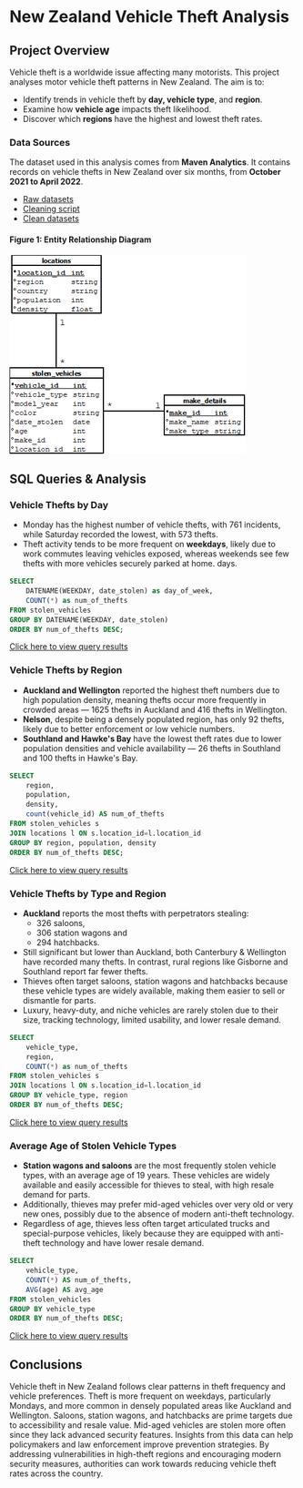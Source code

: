 # New Zealand Vehicle Theft Analysis 

## Project Overview
Vehicle theft is a worldwide issue affecting many motorists. This project analyses motor vehicle theft patterns in New Zealand. The aim is to:
* Identify trends in vehicle theft by **day, vehicle type**, and **region**.
* Examine how **vehicle age** impacts theft likelihood.
* Discover which **regions** have the highest and lowest theft rates.

### Data Sources 
The dataset used in this analysis comes from **Maven Analytics**. It contains records on vehicle thefts in New Zealand over six months, from **October 2021 to April 2022**.
* [Raw datasets](https://maven-datasets.s3.amazonaws.com/Motor+Vehicle+Thefts/Motor+Vehicle+Thefts+CSV.zip)
* [Cleaning script](https://github.com/RobelGiday/nz_vehicle_theft_analysis/raw/refs/heads/main/assets/cleaning%20datasets%20script)
* [Clean datasets](assets/cleaned_data)

#### Figure 1: Entity Relationship Diagram
![vehicle_thefts_erd](assets/images/vehicle_thefts_erd.png)


## SQL Queries & Analysis
### Vehicle Thefts by Day
* Monday has the highest number of vehicle thefts, with 761 incidents, while Saturday recorded the lowest, with 573 thefts.
* Theft activity tends to be more frequent on **weekdays**, likely due to work commutes leaving vehicles exposed, whereas weekends see few thefts with more vehicles securely parked at home. 
days. 

``` sql
SELECT 
	DATENAME(WEEKDAY, date_stolen) as day_of_week,
	COUNT(*) as num_of_thefts
FROM stolen_vehicles
GROUP BY DATENAME(WEEKDAY, date_stolen)
ORDER BY num_of_thefts DESC;
```

[Click here to view query results](assets/query_results/thefts_by_day.csv)

### Vehicle Thefts by Region
* **Auckland and Wellington** reported the highest theft numbers due to high population density, meaning thefts occur more frequently in crowded areas — 1625 thefts in Auckland and 416 thefts in Wellington.
* **Nelson**, despite being a densely populated region, has only 92 thefts, likely due to better enforcement or low vehicle numbers.
* **Southland and Hawke's Bay** have the lowest theft rates due to lower population densities and vehicle availability — 26 thefts in Southland and 100 thefts in Hawke's Bay. 

``` sql
SELECT
	region,
	population,
	density,
	count(vehicle_id) AS num_of_thefts
FROM stolen_vehicles s 
JOIN locations l ON s.location_id=l.location_id
GROUP BY region, population, density
ORDER BY num_of_thefts DESC;
```

[Click here to view query results](assets/query_results/thefts_by_region.csv)

### Vehicle Thefts by Type and Region 
* **Auckland** reports the most thefts with perpetrators stealing:
	* 326 saloons,
 	* 306 station wagons and
  	* 294 hatchbacks.
* Still significant but lower than Auckland, both Canterbury & Wellington have recorded many thefts. In contrast, rural regions like Gisborne and Southland report far fewer thefts.
* Thieves often target saloons, station wagons and hatchbacks because these vehicle types are widely available, making them easier to sell or dismantle for parts.
* Luxury, heavy-duty, and niche vehicles are rarely stolen due to their size, tracking technology, limited usability, and lower resale demand. 

```sql
SELECT 
	vehicle_type,
	region,
	COUNT(*) as num_of_thefts
FROM stolen_vehicles s 
JOIN locations l ON s.location_id=l.location_id
GROUP BY vehicle_type, region
ORDER BY num_of_thefts DESC;
```
[Click here to view query results](assets/query_results/thefts_by_vehicle_type_and_region.csv)

### Average Age of Stolen Vehicle Types
* **Station wagons and saloons** are the most frequently stolen vehicle types, with an average age of 19 years. These vehicles are widely available and easily accessible for thieves to steal, with high resale demand for parts.
* Additionally, thieves may prefer mid-aged vehicles over very old or very new ones, possibly due to the absence of modern anti-theft technology.
* Regardless of age, thieves less often target articulated trucks and special-purpose vehicles, likely because they are equipped with anti-theft technology and have lower resale demand. 

``` sql
SELECT 
	vehicle_type,
	COUNT(*) AS num_of_thefts,
	AVG(age) AS avg_age
FROM stolen_vehicles
GROUP BY vehicle_type
ORDER BY num_of_thefts DESC;
```
[Click here to view query results](assets/query_results/avg_age_of_stolen_vehicles_by_type.csv)

## Conclusions 
Vehicle theft in New Zealand follows clear patterns in theft frequency and vehicle preferences. Theft is more frequent on weekdays, particularly Mondays, and more common in densely populated areas like Auckland and Wellington. Saloons, station wagons, and hatchbacks are prime targets due to accessibility and resale value. Mid-aged vehicles are stolen more often since they lack advanced security features. Insights from this data can help policymakers and law enforcement improve prevention strategies. By addressing vulnerabilities in high-theft regions and encouraging modern security measures, authorities can work towards reducing vehicle theft rates across the country. 


